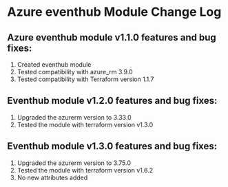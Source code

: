 # Azure eventhub Module Change Log

## Azure eventhub module v1.1.0 features and bug fixes:

1. Created eventhub module
2. Tested compatibility with azure_rm 3.9.0
3. Tested compatibility with Terraform version 1.1.7

## Eventhub module v1.2.0 features and bug fixes:

1. Upgraded the azurerm version to 3.33.0
2. Tested the module with terraform version v1.3.0

## Eventhub module v1.3.0 features and bug fixes:

1. Upgraded the azurerm version to 3.75.0
2. Tested the module with terraform version v1.6.2
3. No new attributes added